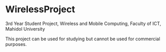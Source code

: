 # WirelessProject
3rd Year Student Project, Wireless and Mobile Computing, Faculty of ICT, Mahidol University

This project can be used for studying but cannot be used for commercial purposes.

